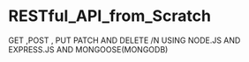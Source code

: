 # RESTful_API_from_Scratch
GET ,POST , PUT PATCH AND DELETE /N
USING NODE.JS AND EXPRESS.JS AND MONGOOSE(MONGODB)
